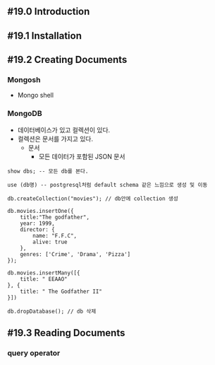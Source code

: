 ## #19.0 Introduction

## #19.1 Installation

## #19.2 Creating Documents

### Mongosh
- Mongo shell

### MongoDB
- 데이터베이스가 있고 컬렉션이 있다.
- 컬렉션은 문서를 가지고 있다.
	- 문서
		- 모든 데이터가 포함된 JSON 문서

```mongodb
show dbs; -- 모든 db를 본다.

use (db명) -- postgresql처럼 default schema 같은 느낌으로 생성 및 이동

db.createCollection("movies"); // db안에 collection 생성  
  
db.movies.insertOne({  
    title:"The godfather",  
    year: 1999,  
    director: {  
        name: "F.F.C",  
        alive: true  
    },  
    genres: ['Crime', 'Drama', 'Pizza']  
});  
  
db.movies.insertMany([{  
    title: " EEAAO"  
}, {  
    title: " The Godfather II"  
}])  
  
db.dropDatabase(); // db 삭제
```

## #19.3 Reading Documents

### query operator
